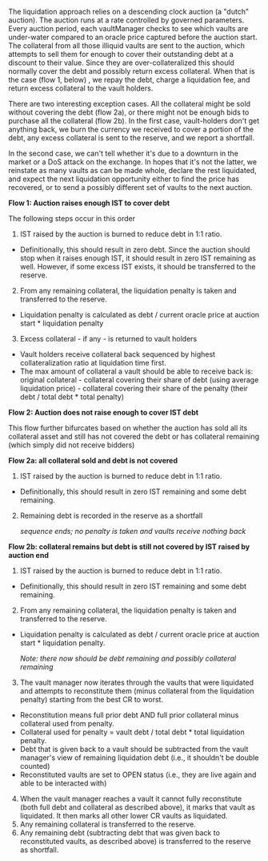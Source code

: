 The liquidation approach relies on a descending clock auction (a
"dutch" auction). The auction runs at a rate controlled by governed
parameters. Every auction period, each vaultManager checks to see which
vaults are under-water compared to an oracle price captured before the
auction start. The collateral from all those illiquid vaults are sent to the
auction, which attempts to sell them for enough to cover their outstanding
debt at  a discount to their value. Since they are over-collateralized this
should normally cover the debt and possibly return excess collateral. When
that is the case (flow 1, below) , we repay the debt, charge a liquidation fee,
and return excess collateral to the vault holders.

There are two interesting exception cases. All the collateral might be sold
without covering the debt (flow 2a), or there might not be enough bids to
purchase all the collateral (flow 2b). In the first case, vault-holders don't
get anything back, we burn the currency we received to cover a portion of the
debt, any excess collateral is sent to the reserve, and we report a shortfall.

In the second case, we can't tell whether it's due to a downturn in the
market or a DoS attack on the exchange. In hopes that it's not the latter, we
reinstate as many vaults as can be made whole, declare the rest liquidated,
and expect the next liquidation opportunity either to find the price has
recovered, or to send a possibly different set of vaults to the next auction.


**Flow 1: Auction raises enough IST to cover debt**

The following steps occur in this order

1. IST raised by the auction is burned to reduce debt in 1:1 ratio.

- Definitionally, this should result in zero debt. Since the auction should stop
  when it raises enough IST, it should result in zero IST remaining as well.
  However, if some excess IST exists, it should be transferred to the reserve.

2. From any remaining collateral, the liquidation penalty is taken and
   transferred to the reserve.

- Liquidation penalty is calculated as debt / current oracle price at auction
  start * liquidation penalty

3. Excess collateral - if any - is returned to vault holders

- Vault holders receive collateral back sequenced by highest collateralization
  ratio at liquidation time first.
- The max amount of collateral a vault should be able to receive back is:
  original collateral - collateral covering their share of debt (using average
  liquidation price) - collateral covering their share of the penalty (their
  debt / total debt \* total penalty)

**Flow 2: Auction does not raise enough to cover IST debt**

This flow further bifurcates based on whether the auction has sold all its
collateral asset and still has not covered the debt or has collateral
remaining (which simply did not receive bidders)

**Flow 2a: all collateral sold and debt is not covered**

1. IST raised by the auction is burned to reduce debt in 1:1 ratio.

- Definitionally, this should result in zero IST remaining and some debt
  remaining.

2. Remaining debt is recorded in the reserve as a shortfall
   
   *sequence ends; no penalty is taken and vaults receive nothing back*

**Flow 2b: collateral remains but debt is still not covered by IST raised by
auction end**

1. IST raised by the auction is burned to reduce debt in 1:1 ratio.

- Definitionally, this should result in zero IST remaining and some debt remaining.

2. From any remaining collateral, the liquidation penalty is taken and
   transferred to the reserve.

- Liquidation penalty is calculated as debt / current oracle price at auction
  start \* liquidation penalty.

  _Note: there now should be debt remaining and possibly collateral remaining_

3. The vault manager now iterates through the vaults that were liquidated and
   attempts to reconstitute them (minus collateral from the liquidation penalty)
   starting from the best CR to worst.

- Reconstitution means full prior debt AND full prior collateral minus
  collateral used from penalty.
- Collateral used for penalty = vault debt / total debt \* total liquidation penalty.
- Debt that is given back to a vault should be subtracted from the vault
  manager's view of remaining liquidation debt (i.e., it shouldn't be
  double counted)
- Reconstituted vaults are set to OPEN status (i.e., they are live again
  and able to be interacted with)

4. When the vault manager reaches a vault it cannot fully reconstitute
   (both full debt and collateral as described above), it marks that vault as
   liquidated. It then marks all other lower CR vaults as liquidated.
5. Any remaining collateral is transferred to the reserve.
6. Any remaining debt (subtracting debt that was given back to reconstituted
   vaults, as described above) is transferred to the reserve as shortfall.
